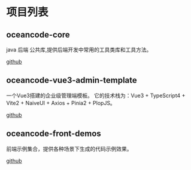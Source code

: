 # 项目列表

## oceancode-core
java 后端 公共库,提供后端开发中常用的工具类库和工具方法。

[github](https://github.com/oceancode-cloud/oceancode-core)

## oceancode-vue3-admin-template
一个Vue3搭建的企业级管理端模板。 它的技术栈为：Vue3 + TypeScript4 + Vite2 + NaiveUI + Axios + Pinia2 + PlopJS。

[github](https://github.com/oceancode-cloud/oceancode-vue3-admin-template)

## oceancode-front-demos
前端示例集合，提供各种场景下生成的代码示例效果。

[github](https://github.com/oceancode-cloud/oceancode-front-demos)